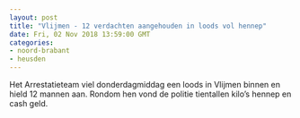 ```yaml
---
layout: post
title: "Vlijmen - 12 verdachten aangehouden in loods vol hennep"
date: Fri, 02 Nov 2018 13:59:00 GMT
categories: 
- noord-brabant 
- heusden 
---
```


Het Arrestatieteam viel donderdagmiddag een loods in Vlijmen binnen en hield 12 mannen aan. Rondom hen vond de politie tientallen kilo’s hennep en cash geld.
